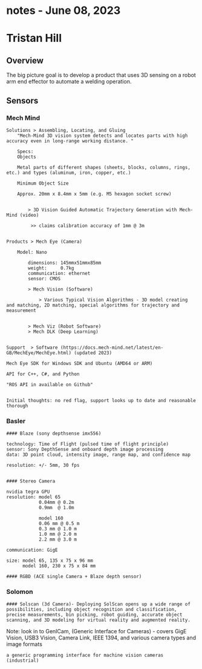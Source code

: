# notes - June 08, 2023
# Tristan Hill

## Overview

The big picture goal is to develop a product that uses 3D sensing on a robot arm end effector to automate a welding operation. 

## Sensors

### Mech Mind

	Solutions > Assembling, Locating, and Gluing
		"Mech-Mind 3D vision system detects and locates parts with high accuracy even in long-range working distance. "

		Specs: 
		Objects
	
		Metal parts of different shapes (sheets, blocks, columns, rings, etc.) and types (aluminum, iron, copper, etc.)

		Minimum Object Size
			
		Approx. 20mm x 8.4mm x 5mm (e.g. M5 hexagon socket screw)


		  	> 3D Vision Guided Automatic Trajectory Generation with Mech-Mind (video)

		  	 >> claims calibration accuracy of 1mm @ 3m


	Products > Mech Eye (Camera) 

		Model: Nano

			dimensions: 145mmx51mmx85mm
			weight:     0.7kg	
			communication: ethernet
			sensor: CMOS
			  	 	
			> Mech Vision (Software)	

				> Various Typical Vision Algorithms - 3D model creating and matching, 2D matching, special algorithms for trajectory and measurement


			> Mech Viz (Robot Software)	
			> Mech DLK (Deep Learning)


	Support  > Software (https://docs.mech-mind.net/latest/en-GB/MechEye/MechEye.html) (updated 2023)

	Mech Eye SDK for Windows SDK and Ubuntu (AMD64 or ARM)

	API for C++, C#, and Python		

	"ROS API in available on Github"


	Initial thoughts: no red flag, support looks up to date and reasonable thorough	

### Basler

	#### Blaze (sony depthsense imx556)

	technology: Time of Flight (pulsed time of flight principle)
	sensor: Sony DepthSense and onboard depth image processing
	data: 3D point cloud, intensity image, range map, and confidence map

	resolution: +/- 5mm, 30 fps


	#### Stereo Camera 

	nvidia tegra GPU
	resolution: model 65        
	            0.04mm @ 0.2m  
	            0.9mm  @ 1.0m

	            model 160 
	            0.06 mm @ 0.5 m
				0.3 mm @ 1.0 m
				1.0 mm @ 2.0 m
				2.2 mm @ 3.0 m

 	communication: GigE

 	size: model 65, 135 x 75 x 96 mm 
 		  model 160, 230 x 75 x 84 mm 

 	#### RGBD (ACE single Camera + Blaze depth sensor)	  


### Solomon

	#### Solscan (3d Camera)- Deploying SolScan opens up a wide range of possibilities, including object recognition and classification, precise measurements, bin picking, robot guiding, accurate object scanning, and 3D modeling for virtual reality and augmented reality.





Note: look in to GenICam, (Generic Interface for Cameras) - covers GigE Vision, USB3 Vision, Camera Link, IEEE 1394, and various camera types and image formats 

	a generic programming interface for machine vision cameras (industrial)